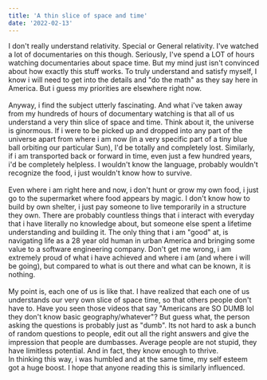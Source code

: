 ```yaml
---
title: 'A thin slice of space and time'
date: '2022-02-13'
---
```


I don't really understand relativity. Special or General relativity. I've watched a lot of documentaries on this though. Seriously, I've spend a LOT of hours watching documentaries about space time. But my mind just isn't convinced about how exactly this stuff works. To truly understand and satisfy myself, I know i will need to get into the details and "do the math" as they say here in America. But i guess my priorities are elsewhere right now.  
\
Anyway, i find the subject utterly fascinating. And what i've taken away from my hundreds of hours of documentary watching is that all of us understand a very thin slice of space and time. Think about it, the universe is ginormous. If i were to be picked up and dropped into any part of the universe apart from where i am now (in a very specific part of a tiny blue ball orbiting our particular Sun), I'd be totally and completely lost. Similarly, if i am transported back or forward in time, even just a few hundred years, i'd be completely helpless. I wouldn't know the language, probably wouldn't recognize the food, i just wouldn't know how to survive.  
\
Even where i am right here and now, i don't hunt or grow my own food, i just go to the supermarket where food appears by magic. I don't know how to build by own shelter, i just pay someone to live temporarily in a structure they own. There are probably countless things that i interact with everyday that i have literally no knowledge about, but someone else spent a lifetime understanding and building it. The only thing that i am "good" at, is navigating life as a 28 year old human in urban America and bringing some value to a software engineering company. Don't get me wrong, i am extremely proud of what i have achieved and where i am (and where i will be going), but compared to what is out there and what can be known, it is nothing.  
\
My point is, each one of us is like that. I have realized that each one of us understands our very own slice of space time, so that others people don't have to. Have you seen those videos that say "Americans are SO DUMB lol they don't know basic geography/whatever"? But guess what, the person asking the questions is probably just as "dumb". Its not hard to ask a bunch of random questions to people, edit out all the right answers and give the impression that people are dumbasses. Average people are not stupid, they have limitless potential. And in fact, they know enough to thrive.
\
In thinking this way, i was humbled and at the same time, my self esteem got a huge boost. I hope that anyone reading this is similarly influenced.
